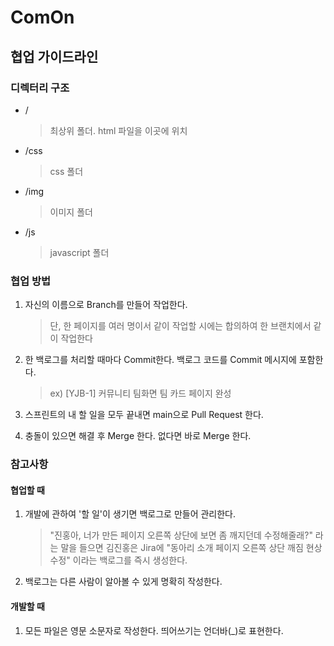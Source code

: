 # ComOn

## 협업 가이드라인

### 디렉터리 구조

- /
  > 최상위 폴더. html 파일을 이곳에 위치
- /css
  > css 폴더
- /img
  > 이미지 폴더
- /js
  > javascript 폴더

### 협업 방법

1. 자신의 이름으로 Branch를 만들어 작업한다.

   > 단, 한 페이지를 여러 명이서 같이 작업할 시에는 합의하여 한 브랜치에서 같이 작업한다

2. 한 백로그를 처리할 때마다 Commit한다. 백로그 코드를 Commit 메시지에 포함한다.

   > ex) [YJB-1] 커뮤니티 팀화면 팀 카드 페이지 완성

3. 스프린트의 내 할 일을 모두 끝내면 main으로 Pull Request 한다.

4. 충돌이 있으면 해결 후 Merge 한다. 없다면 바로 Merge 한다.

### 참고사항

#### 협업할 때

1. 개발에 관하여 '할 일'이 생기면 백로그로 만들어 관리한다.

   > "진홍아, 너가 만든 페이지 오른쪽 상단에 보면 좀 깨지던데 수정해줄래?" 라는 말을 들으면 김진홍은 Jira에 "동아리 소개 페이지 오른쪽 상단 깨짐 현상 수정" 이라는 백로그를 즉시 생성한다.

2. 백로그는 다른 사람이 알아볼 수 있게 명확히 작성한다.

#### 개발할 때

1. 모든 파일은 영문 소문자로 작성한다. 띄어쓰기는 언더바(\_)로 표현한다.
